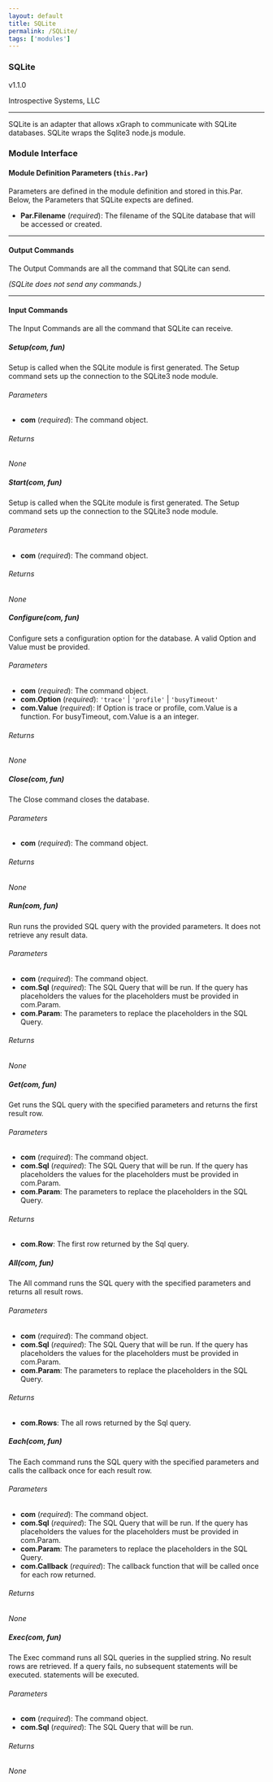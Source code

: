 ```yaml
---
layout: default
title: SQLite
permalink: /SQLite/
tags: ['modules']
---
```

### SQLite

v1.1.0

Introspective Systems, LLC

---

SQLite is an adapter that allows xGraph to communicate with SQLite
databases. SQLite wraps the Sqlite3 node.js module.

### Module Interface

#### Module Definition Parameters (`this.Par`)

Parameters are defined in the module definition and stored in this.Par.
Below, the Parameters that SQLite expects are defined.

- **Par.Filename** (*required*): The filename of the SQLite database that
                                    will be accessed or created.

---

#### Output Commands
The Output Commands are all the command that SQLite can send.

*(SQLite does not send any commands.)*

---

#### Input Commands
The Input Commands are all the command that SQLite can
receive.

##### Setup(com, fun)
Setup is called when the SQLite module is first generated. The Setup
command sets up the connection to the SQLite3 node module.

###### Parameters
- **com** (*required*): The command object.

###### Returns
*None*


##### Start(com, fun)
Setup is called when the SQLite module is first generated. The Setup
command sets up the connection to the SQLite3 node module.

###### Parameters
- **com** (*required*): The command object.

###### Returns
*None*


##### Configure(com, fun)
Configure sets a configuration option for the database. A valid Option
and Value must be provided.

###### Parameters
- **com** (*required*): The command object.
- **com.Option** (*required*): `'trace'` | `'profile'` | `'busyTimeout'`
- **com.Value** (*required*): If Option is trace or profile, com.Value
        is a function. For busyTimeout, com.Value is a an integer.

###### Returns
*None*


##### Close(com, fun)
The Close command closes the database.

###### Parameters
- **com** (*required*): The command object.

###### Returns
*None*


##### Run(com, fun)
Run runs the provided SQL query with the provided parameters. It does not
retrieve any result data.

###### Parameters
- **com** (*required*): The command object.
- **com.Sql** (*required*): The SQL Query that will be run. If the query
                        has placeholders the values for the placeholders
                        must be provided in com.Param.
- **com.Param**: The parameters to replace the placeholders in the SQL Query.

###### Returns
*None*


##### Get(com, fun)
Get runs the SQL query with the specified parameters and returns the first result row.

###### Parameters
- **com** (*required*): The command object.
- **com.Sql** (*required*): The SQL Query that will be run. If the query
                        has placeholders the values for the placeholders
                        must be provided in com.Param.
- **com.Param**: The parameters to replace the placeholders in the SQL Query.

###### Returns
- **com.Row**: The first row returned by the Sql query.


##### All(com, fun)
The All command runs the SQL query with the specified parameters and returns all result rows.

###### Parameters
- **com** (*required*): The command object.
- **com.Sql** (*required*): The SQL Query that will be run. If the query
                        has placeholders the values for the placeholders
                        must be provided in com.Param.
- **com.Param**: The parameters to replace the placeholders in the SQL Query.

###### Returns
- **com.Rows**: The all rows returned by the Sql query.


##### Each(com, fun)
The Each command runs the SQL query with the specified parameters and
calls the callback once for each result row.

###### Parameters
- **com** (*required*): The command object.
- **com.Sql** (*required*): The SQL Query that will be run. If the query
                        has placeholders the values for the placeholders
                        must be provided in com.Param.
- **com.Param**: The parameters to replace the placeholders in the SQL Query.
- **com.Callback** (*required*): The callback function that will be called
                        once for each row returned.

###### Returns
*None*


##### Exec(com, fun)
The Exec command runs all SQL queries in the supplied string. No result
rows are retrieved. If a query fails, no subsequent statements will be
executed. statements will be executed.

###### Parameters
- **com** (*required*): The command object.
- **com.Sql** (*required*): The SQL Query that will be run.

###### Returns
*None*
